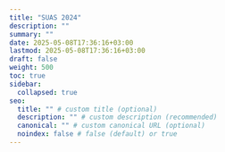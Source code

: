 ```yaml
---
title: "SUAS 2024"
description: ""
summary: ""
date: 2025-05-08T17:36:16+03:00
lastmod: 2025-05-08T17:36:16+03:00
draft: false
weight: 500
toc: true
sidebar:
  collapsed: true
seo:
  title: "" # custom title (optional)
  description: "" # custom description (recommended)
  canonical: "" # custom canonical URL (optional)
  noindex: false # false (default) or true
---
```

